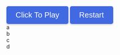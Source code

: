 <!DOCTYPE html>
<html>
<head>
  <link rel="stylesheet" href="./geo/style.css" />
  <title>GeoGuesser</title>
  <style>
    body {
      background-image: url('geo/earth.png');
      background-repeat: no-repeat;
      background-size: cover;
    }

    .button-container {
      display: flex;
      justify-content: center;
      margin-bottom: 20px;
    }

    .button {
      justify-content: center;
      align-items: center;
      background-color: #4169E1;
      color: white;
      padding: 12px 24px;
      font-size: 20px;
      border: none;
      border-radius: 5px;
      cursor: pointer;
      box-shadow: 0 2px 4px rgba(0, 0, 0, 0.2);
      transition: background-color 0.3s ease;
    }

    .button:hover {
      background-color: #6495ED;
    }
  </style>
</head>
<body>
  <div class="button-container">
    <button class="button" id="button" onclick="initialize()">Click To Play</button>
    <button class="button" onclick="reloadPage()">Restart</button>
  </div>
  <div class="container">
    <div class="board" id="board">
      <div class="cell3" id="a" onclick="button('a')">a</div>
      <div class="cell3" id="b" onclick="button('b')">b</div>
      <div class="cell3" id="c" onclick="button('c')">c</div>
      <div class="cell3" id="d" onclick="button('d')">d</div>
      <div class="cell3" id="e" onclick="pin()"></div> <!--smallest division-->
      <canvas class="cell3" id="bigmap"></canvas>
    </div>
    <div class="cell3" id="picture"></div>
    <div id="text"></div>
  </div>
</body>
<script>
  let avals = {
    "aa": [0,0],
    "ab": [702,0],
    "ac": [0,702],
    "ad": [702,702],
    "ba": [1404,0],
    "bb": [2106,0],
    "bc": [1404,702],
    "bd": [2106,702],
    "ca": [0,1404],
    "cb": [702,1404],
    "cc": [0,2106],
    "cd": [702,2106],
    "da": [1404,1404],
    "db": [2106,1404],
    "dc": [1404,2106],
    "dd": [2106,2106]
  };
  let places = [
    ["stoneranch", "dc", 502, 344],
    ["watertower", "ba", 456, 501],
    ["koala", "dd", 22, 456],
    ["dnhsparking", "da", 167, 293]
  ];
  let play = 0;
  let pid1 = ""; //first square pin id to zoom out
  let pid2 = ""; // smallest square pin id
  let locx = 0; // location x value
  let locy = 0; //location y value
  let locname = "";
  let letters = ["a", "b", "c", "d"];

  function promptUsername() {
    var username = prompt("Enter your username:");
    if (username !== null && username !== "") {
      // Username is not empty and has been entered
      // Store the username in a variable or perform any desired actions
      // For example, you can log the username to the console
      console.log("Username entered:", username);
    } else {
      // No username entered or canceled by the user
      // Handle this case as per your requirements
    }
    initialize(); // Call the initialize function to start the game
  }

  function promptUsername() {
    var username = prompt("Enter your username:");
    if (username !== null && username !== "") {
      // Username is not empty and has been entered
      // Store the username in a variable or perform any desired actions
      // For example, you can log the username to the console
      console.log("Username entered:", username);
    } else {
      // No username entered or canceled by the user
      // Handle this case as per your requirements
    }
    initialize(); // Call the initialize function to start the game
  }
  function initialize() {
    play = 1;
    let i = 0;
    while (i < 4) {
      let val = "url('geo/" + letters[i] + ".png')";
      document.getElementById(letters[i]).className = "cell1";
      document.getElementById(letters[i]).style.backgroundImage = val;
      i += 1;
    }
    //pick random place
    let j = Math.floor(Math.random() * places.length);
    locname = places[j][0];
    let lid = places[j][1];
    locx = places[j][2] + avals[lid][0];
    locy = places[j][3] + avals[lid][1];
    document.getElementById("picture").className = "cell4";
    document.getElementById("picture").style.backgroundImage = "url('geo/" + locname + ".png')";
    document.getElementById("button").remove();
    console.log(document.getElementById("picture").style.backgroundImage);
    console.log(locname);
    console.log(lid);
    console.log(locx);
    console.log(locy);
  }
  function button(id) {
    if (play == 0 || play == 2) {
      return;
    }
    let i = 0;
    let j = 0;
    if (document.getElementById("a").innerHTML.length == 1) {
      pid1 = document.getElementById(String(id)).innerHTML;
      console.log(pid1);
      while (i < 4) {
        document.getElementById(letters[i]).innerHTML = String(id) + letters[i];
        i += 1;
      }
      while (j < 4) {
        document.getElementById(letters[j]).style.backgroundImage = "url('geo/" + String(document.getElementById(letters[j]).innerHTML) + ".png')";
        console.log(document.getElementById(letters[j]).style.backgroundImage);
        j += 1;
      }
    } else {
      let x = document.getElementById(String(id)).innerHTML;
      pid2 = x; //pin id is set to smallest square division
      while (i < 4) {
        document.getElementById(letters[i]).className = "cell3";
        i += 1;
      }
      document.getElementById("e").className = "cell2";
      document.getElementById("e").style.backgroundImage = "url('geo/r" + x + ".png')";
    }
  }
  function pin() {
    var eCell = document.getElementById("e");
    eCell.addEventListener("click", end);
  }
  function end(event) {
    if (play == 0 || play == 2) {
      return;
    }
    play = 2;
    var eCell = document.getElementById("e");
    var eRect = eCell.getBoundingClientRect();
    var x = event.clientX - eRect.left;
    var y = event.clientY - eRect.top;
    let diffx = Math.abs(locx - (x + avals[pid2][0]));
    let diffy = Math.abs(locy - (y + avals[pid2][1]));
    let dist = Math.floor(Math.sqrt((diffx ** 2) + (diffy ** 2)) * 1.589);
    console.log("distance: " + String(dist) + " meters");
    document.getElementById("text").innerHTML = "You were " + String(dist) + " meters from the location";
    document.getElementById("e").className = "cell3";
    document.getElementById("bigmap").className = "cell2";
    document.getElementById("bigmap").style.backgroundImage = "url('geo/bigmap.png')";
    var c = document.getElementById("bigmap");
    var ctx = c.getContext("2d");
    ctx.beginPath();
    ctx.arc(x + avals[pid2][0], y + avals[pid2][1], 5, 0, 2 * Math.PI);
    ctx.fillStyle = "red";
    ctx.fill();
    ctx.lineWidth = 3;
    ctx.strokeStyle = "red";
    ctx.stroke();
  }
  function reloadPage() {
    location.reload();
  }
</script>

